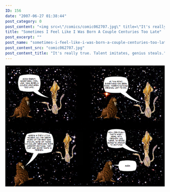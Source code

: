 ```yaml
---
ID: 156
date: "2007-06-27 01:38:44"
post_category: 0
post_content: "<img src=\"/comics/comic062707.jpg\" title=\"It's really true. Talent imitates, genius steals.\" />"
title: "Sometimes I Feel Like I Was Born A Couple Centuries Too Late"
post_excerpt: ""
post_name: "sometimes-i-feel-like-i-was-born-a-couple-centuries-too-late"
post_content_src: "comic062707.jpg"
post_content_title: "It's really true. Talent imitates, genius steals."
---
```



[![It's really true. Talent imitates, genius steals.](/comics-hi-res/comic062707.jpg)](/comics-hi-res/comic062707.jpg)
